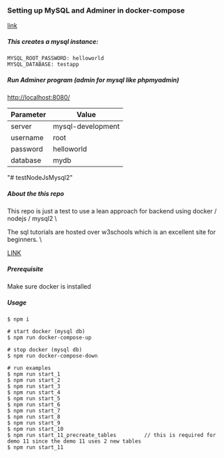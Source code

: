 ### Setting up MySQL and Adminer in docker-compose
[link](https://betterprogramming.pub/setting-up-mysql-database-in-a-docker-d6c69a3e9afe)

##### This creates a mysql instance:

```
MYSQL_ROOT_PASSWORD: helloworld
MYSQL_DATABASE: testapp
```

##### Run Adminer program (admin for mysql like phpmyadmin)
[http://localhost:8080/](http://localhost:8080/)

| Parameter | Value |
| --- | ----------- |
| server | mysql-development |
| username | root |
| password | helloworld |
| database | mydb |
"# testNodeJsMysql2" 

##### About the this repo
This repo is just a test to use a lean approach for backend using docker / nodejs / mysql2 \

The sql tutorials are hosted over w3schools which is an excellent site for beginners. \ 

[LINK](https://www.w3schools.com/nodejs/nodejs_mysql_create_db.asp)

##### Prerequisite 
Make sure docker is installed

##### Usage

```
$ npm i

# start docker (mysql db)
$ npm run docker-compose-up

# stop docker (mysql db)
$ npm run docker-compose-down

# run examples
$ npm run start_1
$ npm run start_2
$ npm run start_3
$ npm run start_4
$ npm run start_5
$ npm run start_6
$ npm run start_7
$ npm run start_8
$ npm run start_9
$ npm run start_10
$ npm run start_11_precreate_tables         // this is required for demo 11 since the demo 11 uses 2 new tables
$ npm run start_11
```
